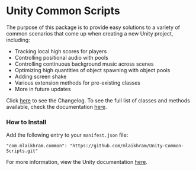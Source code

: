 # Unity Common Scripts
The purpose of this package is to provide easy solutions to a variety of common scenarios that come up when creating a new Unity project, including:
* Tracking local high scores for players
* Controlling positional audio with pools
* Controlling continuous background music across scenes
* Optimizing high quantities of object spawning with object pools
* Adding screen shake
* Various extension methods for pre-existing classes
* More in future updates

Click [here](https://github.com/mlaikhram/Unity-Common-Scripts/blob/master/CHANGELOG.md) to see the Changelog.
To see the full list of classes and methods available, check the documentation [here](https://github.com/mlaikhram/Unity-Common-Scripts/blob/master/Documentation~/Common.md).

### How to Install
Add the following entry to your `manifest.json` file:
```
"com.mlaikhram.common": "https://github.com/mlaikhram/Unity-Common-Scripts.git"
```
For more information, view the Unity documentation [here](https://docs.unity3d.com/Manual/upm-dependencies.html).